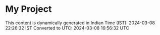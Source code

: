 # My Project

This content is dynamically generated in Indian Time (IST): 2024-03-08 22:26:32 IST
Converted to UTC: 2024-03-08 16:56:32 UTC

